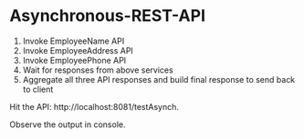 # Asynchronous-REST-API
 
 
 
1. Invoke EmployeeName API
2. Invoke EmployeeAddress API
3. Invoke EmployeePhone API
4. Wait for responses from above services
5. Aggregate all three API responses and build final response to send back to client


Hit the API: http://localhost:8081/testAsynch.

Observe the output in console.
